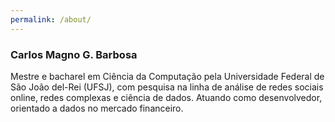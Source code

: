 ```yaml
---
permalink: /about/
---
```

### Carlos Magno G. Barbosa

Mestre e bacharel em Ciência da Computação pela Universidade Federal de São João del-Rei (UFSJ), com pesquisa na linha de análise de redes sociais online, redes complexas e ciência de dados. 
Atuando como desenvolvedor, orientado a dados no mercado financeiro.
